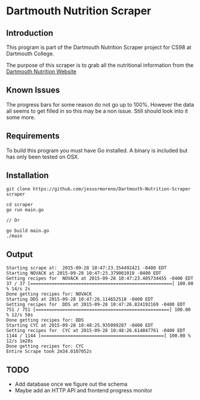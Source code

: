 Dartmouth Nutrition Scraper
===========================
## Introduction
This program is part of the Dartmouth Nutrition Scraper
project for CS98 at Dartmouth College.  

The purpose of this scraper is to grab all the nutritional
information from the [Dartmouth Nutrition Website](http://nutrition.dartmouth.edu:8088/)

## Known Issues
The progress bars for some reason do not go up to 100%.
However the data all seems to get filled in so this may be a non issue. Still should look into it some more.

## Requirements
To build this program you must have Go installed. A binary is included but has only been tested on OSX.

## Installation
```
git clone https://github.com/jesusrmoreno/Dartmouth-Nutrition-Scraper scraper

cd scraper
go run main.go

// Or

go build main.go
./main
```

## Output
```
Starting scrape at:  2015-09-28 10:47:23.354492421 -0400 EDT
Starting NOVACK at 2015-09-28 10:47:23.379001018 -0400 EDT
Getting recipes for  NOVACK at 2015-09-28 10:47:23.405734455 -0400 EDT
37 / 37 [=====================================================] 100.00 % 14/s 2s
Done getting recipes for: NOVACK
Starting DDS at 2015-09-28 10:47:26.114652518 -0400 EDT
Getting recipes for  DDS at 2015-09-28 10:47:26.824192169 -0400 EDT
751 / 751 [==================================================] 100.00 % 12/s 58s
Done getting recipes for: DDS
Starting CYC at 2015-09-28 10:48:25.935099207 -0400 EDT
Getting recipes for  CYC at 2015-09-28 10:48:26.614847761 -0400 EDT
1144 / 1144 [==============================================] 100.00 % 12/s 1m28s
Done getting recipes for: CYC
Entire Scrape took 2m34.0107052s

```

## TODO
* Add database once we figure out the schema
* Maybe add an HTTP API and frontend progress monitor
